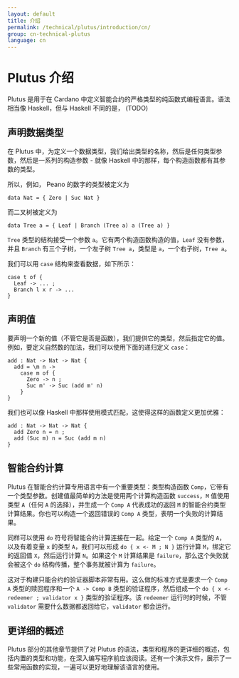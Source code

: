 ```yaml
---
layout: default
title: 介绍
permalink: /technical/plutus/introduction/cn/
group: cn-technical-plutus
language: cn
---
```

<!-- Reviewed at f766612fb6c75b941cbe3c2d9c2db17dd2dc9bd3 -->

# Plutus 介绍

Plutus 是用于在 Cardano 中定义智能合约的严格类型的纯函数式编程语言。语法相当像 Haskell，但与 Haskell 不同的是， (TODO)


## 声明数据类型

在 Plutus 中，为定义一个数据类型，我们给出类型的名称，然后是任何类型参数，然后是一系列的构造参数 - 就像 Haskell 中的那样，每个构造函数都有其参数的类型。

所以，例如， Peano 的数字的类型被定义为

    data Nat = { Zero | Suc Nat }

而二叉树被定义为

    data Tree a = { Leaf | Branch (Tree a) a (Tree a) }

`Tree` 类型的结构接受一个参数 `a`。它有两个构造函数构造的值，`Leaf` 没有参数，并且 `Branch` 有三个子树，一个左子树 `Tree a`，类型是 `a`，一个右子树，`Tree a`。

我们可以用 `case` 结构来查看数据，如下所示：


    case t of {
      Leaf -> ... ;
      Branch l x r -> ...
    }

## 声明值

要声明一个新的值（不管它是否是函数），我们提供它的类型，然后指定它的值。例如，要定义自然数的加法，我们可以使用下面的递归定义 `case`：


    add : Nat -> Nat -> Nat {
      add = \m n ->
        case m of {
          Zero -> n ;
          Suc m' -> Suc (add m' n)
        }
    }

我们也可以像 Haskell 中那样使用模式匹配，这使得这样的函数定义更加优雅：

    add : Nat -> Nat -> Nat {
      add Zero n = n ;
      add (Suc m) n = Suc (add m n)
    }

## 智能合约计算

Plutus 在智能合约计算专用语言中有一个重要类型：类型构造函数 `Comp`，它带有一个类型参数。创建值最简单的方法是使用两个计算构造函数 `success`，`M` 值使用类型 `A`（任何 `A` 的选择），并生成一个 `Comp A` 代表成功的返回 `M` 的智能合约类型计算结果。你也可以构造一个返回错误的 `Comp A` 类型，表明一个失败的计算结果。

同样可以使用 `do` 符号将智能合约计算连接在一起。给定一个 `Comp A` 类型的 `A`，以及有着变量 `x` 的类型 `A`，我们可以形成 `do { x <- M ; N }` 运行计算 `M`，绑定它的返回值 `X`，然后运行计算 `N`。如果这个 `M` 计算结果是 `failure`，那么这个失败就会被这个 `do` 结构传播，整个事务就被计算为 `failure`。

这对于构建只能合约的验证器脚本非常有用。这么做的标准方式是要求一个 `Comp A` 类型的赎回程序和一个 `A -> Comp B` 类型的验证程序，然后组成一个 `do { x <- redeemer ; validator x }` 类型的验证程序。该 `redeemer` 运行时的时候，不管 `validator` 需要什么数据都返回给它，`validator` 都会运行。

## 更详细的概述

Plutus 部分的其他章节提供了对 Plutus 的语法，类型和程序的更详细的概述，包括内置的类型和功能，在深入编写程序前应该阅读。还有一个演示文件，展示了一些常用函数的实现，一遍可以更好地理解该语言的使用。

